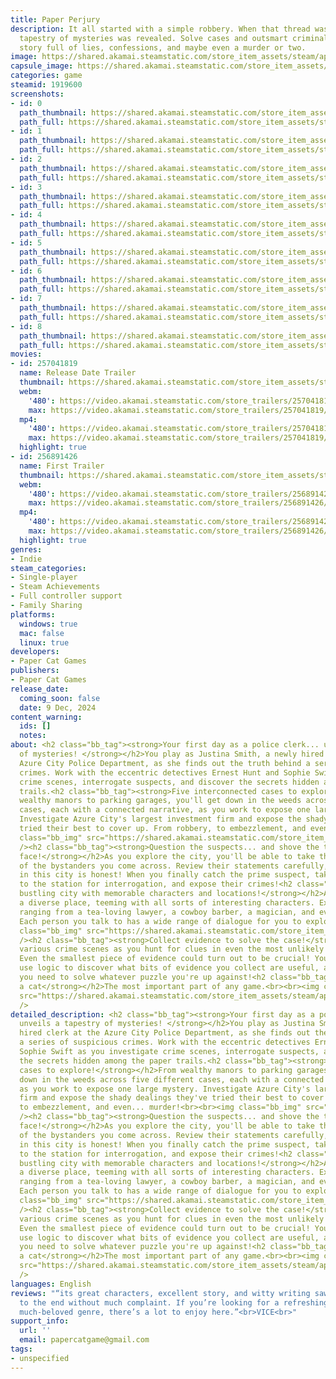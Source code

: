```yaml
---
title: Paper Perjury
description: It all started with a simple robbery. When that thread was pulled, a
  tapestry of mysteries was revealed. Solve cases and outsmart criminals in a detective
  story full of lies, confessions, and maybe even a murder or two.
image: https://shared.akamai.steamstatic.com/store_item_assets/steam/apps/1919600/header.jpg?t=1733819144
capsule_image: https://shared.akamai.steamstatic.com/store_item_assets/steam/apps/1919600/539c33f71270422a69abe5d026f2b2f05e834bf2/capsule_231x87.jpg?t=1733819144
categories: game
steamid: 1919600
screenshots:
- id: 0
  path_thumbnail: https://shared.akamai.steamstatic.com/store_item_assets/steam/apps/1919600/ss_b92c33a298e4ad559c64f003add00032d2ede573.600x338.jpg?t=1733819144
  path_full: https://shared.akamai.steamstatic.com/store_item_assets/steam/apps/1919600/ss_b92c33a298e4ad559c64f003add00032d2ede573.1920x1080.jpg?t=1733819144
- id: 1
  path_thumbnail: https://shared.akamai.steamstatic.com/store_item_assets/steam/apps/1919600/ss_b4d8d4cf5c58e88d13694a97c4f026161733df64.600x338.jpg?t=1733819144
  path_full: https://shared.akamai.steamstatic.com/store_item_assets/steam/apps/1919600/ss_b4d8d4cf5c58e88d13694a97c4f026161733df64.1920x1080.jpg?t=1733819144
- id: 2
  path_thumbnail: https://shared.akamai.steamstatic.com/store_item_assets/steam/apps/1919600/ss_f86d4556f8c2789017587663de7d63ccef2a0496.600x338.jpg?t=1733819144
  path_full: https://shared.akamai.steamstatic.com/store_item_assets/steam/apps/1919600/ss_f86d4556f8c2789017587663de7d63ccef2a0496.1920x1080.jpg?t=1733819144
- id: 3
  path_thumbnail: https://shared.akamai.steamstatic.com/store_item_assets/steam/apps/1919600/ss_9206cad3fc542caca4282ed1a97c2321e1b04062.600x338.jpg?t=1733819144
  path_full: https://shared.akamai.steamstatic.com/store_item_assets/steam/apps/1919600/ss_9206cad3fc542caca4282ed1a97c2321e1b04062.1920x1080.jpg?t=1733819144
- id: 4
  path_thumbnail: https://shared.akamai.steamstatic.com/store_item_assets/steam/apps/1919600/ss_264c145685c361c4c8d6500267d72f555996ae2f.600x338.jpg?t=1733819144
  path_full: https://shared.akamai.steamstatic.com/store_item_assets/steam/apps/1919600/ss_264c145685c361c4c8d6500267d72f555996ae2f.1920x1080.jpg?t=1733819144
- id: 5
  path_thumbnail: https://shared.akamai.steamstatic.com/store_item_assets/steam/apps/1919600/ss_dba542b0d346a15b3993e5802bfe3b6b047f19ab.600x338.jpg?t=1733819144
  path_full: https://shared.akamai.steamstatic.com/store_item_assets/steam/apps/1919600/ss_dba542b0d346a15b3993e5802bfe3b6b047f19ab.1920x1080.jpg?t=1733819144
- id: 6
  path_thumbnail: https://shared.akamai.steamstatic.com/store_item_assets/steam/apps/1919600/ss_90cb161a0f6f582792cefc9e0d050f9ab4e22855.600x338.jpg?t=1733819144
  path_full: https://shared.akamai.steamstatic.com/store_item_assets/steam/apps/1919600/ss_90cb161a0f6f582792cefc9e0d050f9ab4e22855.1920x1080.jpg?t=1733819144
- id: 7
  path_thumbnail: https://shared.akamai.steamstatic.com/store_item_assets/steam/apps/1919600/ss_6a21701075883fa3d2c8763562067ecc23fffa39.600x338.jpg?t=1733819144
  path_full: https://shared.akamai.steamstatic.com/store_item_assets/steam/apps/1919600/ss_6a21701075883fa3d2c8763562067ecc23fffa39.1920x1080.jpg?t=1733819144
- id: 8
  path_thumbnail: https://shared.akamai.steamstatic.com/store_item_assets/steam/apps/1919600/ss_071183183dee701be0168ff75091c071df52b21a.600x338.jpg?t=1733819144
  path_full: https://shared.akamai.steamstatic.com/store_item_assets/steam/apps/1919600/ss_071183183dee701be0168ff75091c071df52b21a.1920x1080.jpg?t=1733819144
movies:
- id: 257041819
  name: Release Date Trailer
  thumbnail: https://shared.akamai.steamstatic.com/store_item_assets/steam/apps/257041819/e5a169296331ecd1522cb703808d14411ca8cf35/movie_600x337.jpg?t=1729452317
  webm:
    '480': https://video.akamai.steamstatic.com/store_trailers/257041819/movie480_vp9.webm?t=1729452317
    max: https://video.akamai.steamstatic.com/store_trailers/257041819/movie_max_vp9.webm?t=1729452317
  mp4:
    '480': https://video.akamai.steamstatic.com/store_trailers/257041819/movie480.mp4?t=1729452317
    max: https://video.akamai.steamstatic.com/store_trailers/257041819/movie_max.mp4?t=1729452317
  highlight: true
- id: 256891426
  name: First Trailer
  thumbnail: https://shared.akamai.steamstatic.com/store_item_assets/steam/apps/256891426/movie.293x165.jpg?t=1722359507
  webm:
    '480': https://video.akamai.steamstatic.com/store_trailers/256891426/movie480_vp9.webm?t=1722359507
    max: https://video.akamai.steamstatic.com/store_trailers/256891426/movie_max_vp9.webm?t=1722359507
  mp4:
    '480': https://video.akamai.steamstatic.com/store_trailers/256891426/movie480.mp4?t=1722359507
    max: https://video.akamai.steamstatic.com/store_trailers/256891426/movie_max.mp4?t=1722359507
  highlight: true
genres:
- Indie
steam_categories:
- Single-player
- Steam Achievements
- Full controller support
- Family Sharing
platforms:
  windows: true
  mac: false
  linux: true
developers:
- Paper Cat Games
publishers:
- Paper Cat Games
release_date:
  coming_soon: false
  date: 9 Dec, 2024
content_warning:
  ids: []
  notes:
about: <h2 class="bb_tag"><strong>Your first day as a police clerk... unveils a tapestry
  of mysteries! </strong></h2>You play as Justina Smith, a newly hired clerk at the
  Azure City Police Department, as she finds out the truth behind a series of suspicious
  crimes. Work with the eccentric detectives Ernest Hunt and Sophie Swift as you investigate
  crime scenes, interrogate suspects, and discover the secrets hidden among the paper
  trails.<h2 class="bb_tag"><strong>Five interconnected cases to explore!</strong></h2>From
  wealthy manors to parking garages, you'll get down in the weeds across five different
  cases, each with a connected narrative, as you work to expose one large mystery.
  Investigate Azure City's largest investment firm and expose the shady dealings they've
  tried their best to cover up. From robbery, to embezzlement, and even... murder!<br><br><img
  class="bb_img" src="https://shared.akamai.steamstatic.com/store_item_assets/steam/apps/1919600/extras/case_selection.gif?t=1733819144"
  /><h2 class="bb_tag"><strong>Question the suspects... and shove the truth in their
  face!</strong></h2>As you explore the city, you'll be able to take the statements
  of the bystanders you come across. Review their statements carefully, as not everyone
  in this city is honest! When you finally catch the prime suspect, take them back
  to the station for interrogation, and expose their crimes!<h2 class="bb_tag"><strong>A
  bustling city with memorable characters and locations!</strong></h2>Azure City is
  a diverse place, teeming with all sorts of interesting characters. Explore a cast
  ranging from a tea-loving lawyer, a cowboy barber, a magician, and even... a cat?
  Each person you talk to has a wide range of dialogue for you to explore!<br><img
  class="bb_img" src="https://shared.akamai.steamstatic.com/store_item_assets/steam/apps/1919600/extras/characters.png?t=1733819144"
  /><h2 class="bb_tag"><strong>Collect evidence to solve the case!</strong></h2>Examine
  various crime scenes as you hunt for clues in even the most unlikely of places.
  Even the smallest piece of evidence could turn out to be crucial! You'll have to
  use logic to discover what bits of evidence you collect are useful, and which ones
  you need to solve whatever puzzle you're up against!<h2 class="bb_tag"><strong>Befriend
  a cat</strong></h2>The most important part of any game.<br><br><img class="bb_img"
  src="https://shared.akamai.steamstatic.com/store_item_assets/steam/apps/1919600/extras/tailwiggle.gif?t=1733819144"
  />
detailed_description: <h2 class="bb_tag"><strong>Your first day as a police clerk...
  unveils a tapestry of mysteries! </strong></h2>You play as Justina Smith, a newly
  hired clerk at the Azure City Police Department, as she finds out the truth behind
  a series of suspicious crimes. Work with the eccentric detectives Ernest Hunt and
  Sophie Swift as you investigate crime scenes, interrogate suspects, and discover
  the secrets hidden among the paper trails.<h2 class="bb_tag"><strong>Five interconnected
  cases to explore!</strong></h2>From wealthy manors to parking garages, you'll get
  down in the weeds across five different cases, each with a connected narrative,
  as you work to expose one large mystery. Investigate Azure City's largest investment
  firm and expose the shady dealings they've tried their best to cover up. From robbery,
  to embezzlement, and even... murder!<br><br><img class="bb_img" src="https://shared.akamai.steamstatic.com/store_item_assets/steam/apps/1919600/extras/case_selection.gif?t=1733819144"
  /><h2 class="bb_tag"><strong>Question the suspects... and shove the truth in their
  face!</strong></h2>As you explore the city, you'll be able to take the statements
  of the bystanders you come across. Review their statements carefully, as not everyone
  in this city is honest! When you finally catch the prime suspect, take them back
  to the station for interrogation, and expose their crimes!<h2 class="bb_tag"><strong>A
  bustling city with memorable characters and locations!</strong></h2>Azure City is
  a diverse place, teeming with all sorts of interesting characters. Explore a cast
  ranging from a tea-loving lawyer, a cowboy barber, a magician, and even... a cat?
  Each person you talk to has a wide range of dialogue for you to explore!<br><img
  class="bb_img" src="https://shared.akamai.steamstatic.com/store_item_assets/steam/apps/1919600/extras/characters.png?t=1733819144"
  /><h2 class="bb_tag"><strong>Collect evidence to solve the case!</strong></h2>Examine
  various crime scenes as you hunt for clues in even the most unlikely of places.
  Even the smallest piece of evidence could turn out to be crucial! You'll have to
  use logic to discover what bits of evidence you collect are useful, and which ones
  you need to solve whatever puzzle you're up against!<h2 class="bb_tag"><strong>Befriend
  a cat</strong></h2>The most important part of any game.<br><br><img class="bb_img"
  src="https://shared.akamai.steamstatic.com/store_item_assets/steam/apps/1919600/extras/tailwiggle.gif?t=1733819144"
  />
languages: English
reviews: "“its great characters, excellent story, and witty writing saw me through
  to the end without much complaint. If you’re looking for a refreshing take on a
  much-beloved genre, there’s a lot to enjoy here.”<br>VICE<br>"
support_info:
  url: ''
  email: papercatgame@gmail.com
tags:
- unspecified
---
```


